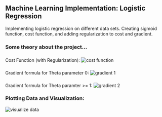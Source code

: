 ## Machine Learning Implementation: Logistic Regression

Implementing logistic regression on different data sets. Creating sigmoid function, cost function, and adding regularization to cost and gradient. 

### Some theory about the project...

###
Cost Function (with Regularization):
![cost function](https://user-images.githubusercontent.com/41659296/52536664-a9601200-2d2b-11e9-82be-a63ab4d4b3bd.PNG)

###
Gradient formula for Theta parameter 0:
![gradient 1](https://user-images.githubusercontent.com/41659296/52536695-f5ab5200-2d2b-11e9-921c-3edc288ccb33.PNG)

###
Gradient formula for Theta paramter >= 1:
![gradient 2](https://user-images.githubusercontent.com/41659296/52536701-0b207c00-2d2c-11e9-9f64-c670670d7190.PNG)

### Plotting Data and Visualization:
![visualize data](https://user-images.githubusercontent.com/41659296/52536705-183d6b00-2d2c-11e9-8471-dd54af675708.PNG)

